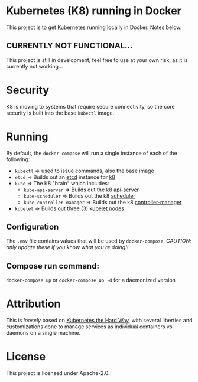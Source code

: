 # Kubernetes (K8) running in Docker
This project is to get [Kubernetes](https://kubernetes.io/) running locally in Docker.  Notes below.

## CURRENTLY NOT FUNCTIONAL...
This project is still in development, feel free to use at your own risk, as it is currently not working...

# Security
K8 is moving to systems that require secure connectivity, so the core security is built into the base `kubectl` image.

# Running
By default, the `docker-compose` will run a single instance of each of the following:
- `kubectl` => used to issue commands, also the base image
- `etcd` => Builds out an [etcd](https://etcd.io/) instance for [k8](https://kubernetes.io/docs/concepts/overview/components/#etcd)
- `kube` => The K8 "brain" which includes:
  - `kube-api-server` => Builds out the k8 [api-server](https://kubernetes.io/docs/concepts/overview/components/#kube-apiserver)
  - `kube-scheduler` => Builds out the k8 [scheduler](https://kubernetes.io/docs/concepts/overview/components/#kube-scheduler)
  - `kube-controller-manager` => Builds out the k8 [controller-manager](https://kubernetes.io/docs/concepts/overview/components/#kube-controller-manager)
- `kubelet` => Builds out three (3) [kubelet nodes](https://kubernetes.io/docs/concepts/overview/components/#node-components)

## Configuration
The `.env` file contains values that will be used by `docker-compose`.  _CAUTION: only update these if you know what you're doing!!_

## Compose run command:
`docker-compose up` or `docker-compose up -d` for a daemonized version

# Attribution
This is _loosely_ based on [Kubernetes the Hard Way](https://github.com/kelseyhightower/kubernetes-the-hard-way), with several liberties and customizations done to manage services as individual containers vs daemons on a single machine.

# License
This project is licensed under Apache-2.0.
